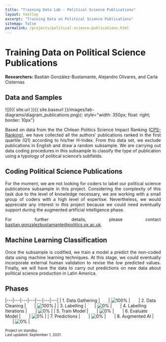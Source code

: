 ```yaml
---
title: "Training Data Lab - Political Science Publications"
layout: textlay
excerpt: "Training Data on Political Science Publications"
sitemap: false
permalink: /projects/political-science-publications.html
---
```


# Training Data on Political Science Publications

**Researchers:** Bastián González-Bustamante, Alejandro Olivares, and Carla Cisternas

## Data and Samples

![]({{ site.url }}{{ site.baseurl }}/images/lab-diagrams/diagram_publications.png){: style="width: 350px; float: right; border: 10px"}

<p align="justify">Based on data from the the Chilean Politics Science Impact Ranking (<a href="https://training-datalab.com/projects/cps-ranking">CPS-Ranking</a>), we have collected all the authors’ publications ranked in the first quartile (Q1) according to his/her H-Index. From this data set, we exclude publications in English and draw a random subsample. We are carrying out data coding procedures in this subsample to classify the type of publication using a typology of political science’s subfields.</p>

## Coding Political Science Publications

<p align="justify">For the moment, we are not looking for coders to label our political science publications subsample in this project. Considering the complexity of this task due to the level of knowledge necessary, we are working with a small group of coders with a high level of expertise. Nevertheless, we would appreciate any interest in this project because we could need eventually support during the augmented artificial intelligence phase.</p>

<p align="justify">For further details, please contact <a href="mailto:bastian.gonzalezbustamante@politics.ox.ac.uk">bastian.gonzalezbustamante@politics.ox.ac.uk</a>.</p>

## Machine Learning Classification

<p align="justify">Once the subsample is codified, we train a model a predict the non-coded data using machine learning techniques. At this stage, we could eventually incorporate external human validation to revise the low predicted values. Finally, we will have the data to carry out predictions on new data about political science production in Latin America.</p>

## Phases

|---|---|---|---|---|---|---|
| 1. Data Gathering | &nbsp;&nbsp;&nbsp;&nbsp;&nbsp; | ![100%](https://progress-bar.dev/100) | &nbsp;&nbsp;&nbsp;&nbsp;&nbsp; | 2. Data Cleaning | &nbsp;&nbsp;&nbsp;&nbsp;&nbsp; | ![100%](https://progress-bar.dev/100) |
| 3. Labelling | &nbsp;&nbsp;&nbsp;&nbsp;&nbsp; | ![0%](https://progress-bar.dev/0) | &nbsp;&nbsp;&nbsp;&nbsp;&nbsp; | 4. Labelling Iterations | &nbsp;&nbsp;&nbsp;&nbsp;&nbsp; | ![0%](https://progress-bar.dev/0) |
| 5. Train Model | &nbsp;&nbsp;&nbsp;&nbsp;&nbsp; | ![0%](https://progress-bar.dev/0) | &nbsp;&nbsp;&nbsp;&nbsp;&nbsp; | 6. Evaluate Model | &nbsp;&nbsp;&nbsp;&nbsp;&nbsp; | ![0%](https://progress-bar.dev/0) |
| 7. Predictions | &nbsp;&nbsp;&nbsp;&nbsp;&nbsp; | ![0%](https://progress-bar.dev/0) | &nbsp;&nbsp;&nbsp;&nbsp;&nbsp; | 8. Augmented AI | &nbsp;&nbsp;&nbsp;&nbsp;&nbsp; | ![0%](https://progress-bar.dev/0) |

<small>Project on standby.</small><br />
<small>Last updated: September 1, 2021.</small>